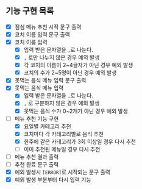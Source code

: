 ## 기능 구현 목록
- [x]  점심 메뉴 추천 시작 문구 출력
- [x]  코치 이름 입력 문구 출력
- [x]  코치 이름 입력
    - [x] 입력 받은 문자열을 `,`로 나눈다.
    - [x] `,` 로만 나누지 않은 경우 예외 발생
    - [x]  각 코치의 이름이 2~4글자가 아닌 경우 예외 발생
    - [x]  코치의 수가 2~5명이 아닌 경우 예외 발생
- [x]  못먹는 음식 메뉴 입력 문구 출력
- [x]  못먹는 음식 메뉴 입력
    - [x] 입력 받은 문자열을 `,`로 나눈다.
    - [x]  `,` 로 구분하지 않은 경우 예외 발생
    - [x]  못먹는 음식 수가 0~2개가 아닌 경우 예외 발생
- [ ]  메뉴 추천 기능 구현
    - [x]  요일별 카테고리 추천
    - [x]  코치마다 각 카테고리별로 음식 추천
    - [x]  한주에 같은 카테고리가 3회 이상일 경우 다시 추천
    - [ ]  이미 추천된 메뉴일 경우 다시 추천
- [ ]  메뉴 추천 결과 출력
- [ ]  추천 완료 문구 출력
- [x] 예외 발생시 `[ERROR]`로 시작되는 문구 출력
- [x] 예외 발생 부분부터 다시 입력 기능